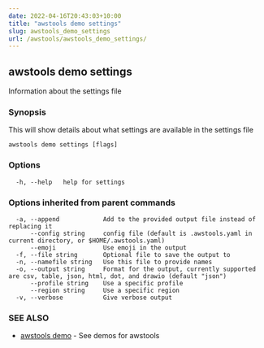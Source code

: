 ```yaml
---
date: 2022-04-16T20:43:03+10:00
title: "awstools demo settings"
slug: awstools_demo_settings
url: /awstools/awstools_demo_settings/
---
```

## awstools demo settings

Information about the settings file

### Synopsis

This will show details about what settings are available in the settings file

```
awstools demo settings [flags]
```

### Options

```
  -h, --help   help for settings
```

### Options inherited from parent commands

```
  -a, --append            Add to the provided output file instead of replacing it
      --config string     config file (default is .awstools.yaml in current directory, or $HOME/.awstools.yaml)
      --emoji             Use emoji in the output
  -f, --file string       Optional file to save the output to
  -n, --namefile string   Use this file to provide names
  -o, --output string     Format for the output, currently supported are csv, table, json, html, dot, and drawio (default "json")
      --profile string    Use a specific profile
      --region string     Use a specific region
  -v, --verbose           Give verbose output
```

### SEE ALSO

* [awstools demo](#awstools-demo)	 - See demos for awstools

